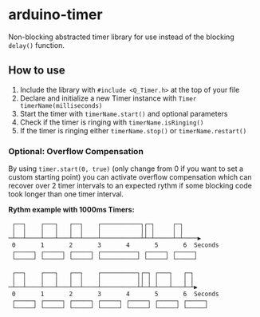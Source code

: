 # arduino-timer
Non-blocking abstracted timer library for use instead of the blocking `delay()` function.

## How to use

1. Include the library with `#include <Q_Timer.h>` at the top of your file
2. Declare and initialize a new Timer instance with `Timer timerName(milliseconds)`
3. Start the timer with `timerName.start()` and optional parameters
4. Check if the timer is ringing with `timerName.isRinging()`
5. If the timer is ringing either `timerName.stop()` or `timerName.restart()`

### Optional: Overflow Compensation
By using `timer.start(0, true)` (only change from 0 if you want to set a custom
starting point) you can activate overflow compensation which can recover over 2
timer intervals to an expected rythm if some blocking code took longer than one
timer interval.

**Rythm example with 1000ms Timers:**

``` NO COMPENSATION
 ┌──┐    ┌───┐   ┌──┐    ┌───────────┐┌─┐     ┌─┐
 │  │    │   │   │  │    │           ││ │     │ │
─┴──┴────┴───┴───┴──┴────┴───────────┴┴─┴─────┴─┴────▶
 0       1       2       3       4       5       6  Seconds
 ┌─────┐ ┌─────┐ ┌─────┐ ┌──────────┐ ┌─────┐ ┌─────┐
 └─────┘ └─────┘ └─────┘ └──────────┘ └─────┘ └─────┘
```

``` COMPENSATING (recovers to expected rythm)
 ┌──┐    ┌───┐   ┌──┐    ┌──────────┐┌─┐ ┌───┐   ┌─┐
 │  │    │   │   │  │    │          ││ │ │   │   │ │
─┴──┴────┴───┴───┴──┴────┴──────────┴┴─┴─┴───┴───┴─┴▶
 0       1       2       3       4       5       6  Seconds
 ┌─────┐ ┌─────┐ ┌─────┐ ┌─────┐ ┌─────┐ ┌─────┐ ┌─────┐
 └─────┘ └─────┘ └─────┘ └─────┘ └─────┘ └─────┘ └─────┘
```
